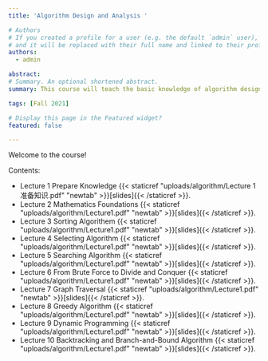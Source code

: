 ```yaml
---
title: 'Algorithm Design and Analysis '

# Authors
# If you created a profile for a user (e.g. the default `admin` user), write the username (folder name) here
# and it will be replaced with their full name and linked to their profile.
authors:
  - admin

abstract: 
# Summary. An optional shortened abstract.
summary: This course will teach the basic knowledge of algorithm design and analysis, focusing on four classical algorithm design strategies of traversal, divide and conquer, greed and dynamic programming, and classical algorithm problems such as sorting, selection, search, graph traversal, small spanning tree and short path.

tags: [Fall 2021]

# Display this page in the Featured widget?
featured: false

---
```


Welcome to the course!

Contents:
- Lecture 1 Prepare Knowledge {{< staticref "uploads/algorithm/Lecture 1 准备知识.pdf" "newtab" >}}[slides]{{< /staticref >}}.
- Lecture 2 Mathematics Foundations {{< staticref "uploads/algorithm/Lecture1.pdf" "newtab" >}}[slides]{{< /staticref >}}.
- Lecture 3 Sorting Algorithem {{< staticref "uploads/algorithm/Lecture1.pdf" "newtab" >}}[slides]{{< /staticref >}}.
- Lecture 4 Selecting Algorithm {{< staticref "uploads/algorithm/Lecture1.pdf" "newtab" >}}[slides]{{< /staticref >}}.
- Lecture 5 Searching Algorithm {{< staticref "uploads/algorithm/Lecture1.pdf" "newtab" >}}[slides]{{< /staticref >}}.
- Lecture 6 From Brute Force to Divide and Conquer {{< staticref "uploads/algorithm/Lecture1.pdf" "newtab" >}}[slides]{{< /staticref >}}.
- Lecture 7 Graph Traversal {{< staticref "uploads/algorithm/Lecture1.pdf" "newtab" >}}[slides]{{< /staticref >}}.
- Lecture 8 Greedy Algorithm {{< staticref "uploads/algorithm/Lecture1.pdf" "newtab" >}}[slides]{{< /staticref >}}.
- Lecture 9 Dynamic Programming {{< staticref "uploads/algorithm/Lecture1.pdf" "newtab" >}}[slides]{{< /staticref >}}.
- Lecture 10 Backtracking and Branch-and-Bound Algorithm {{< staticref "uploads/algorithm/Lecture1.pdf" "newtab" >}}[slides]{{< /staticref >}}.
